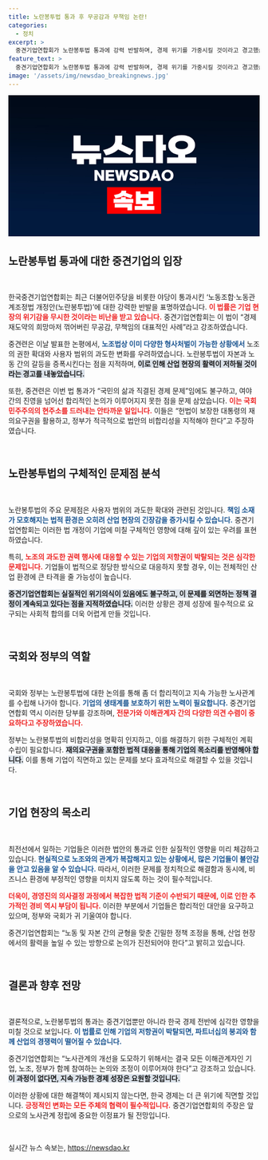 ```yaml
---
title: 노란봉투법 통과 후 무공감과 무책임 논란!
categories:
  - 정치
excerpt: >
  중견기업연합회가 노란봉투법 통과에 강력 반발하며, 경제 위기를 가중시킬 것이라고 경고했습니다. 이 법이 기업과 노동 간 갈등을 부추길 것이라는 우려가 커지고 있습니다.
feature_text: >
  중견기업연합회가 노란봉투법 통과에 강력 반발하며, 경제 위기를 가중시킬 것이라고 경고했습니다. 이 법이 기업과 노동 간 갈등을 부추길 것이라는 우려가 커지고 있습니다.
image: '/assets/img/newsdao_breakingnews.jpg'
---
```


<p><img src="/assets/img/newsdao_breakingnews.jpg" alt="bookingtag 속보" /></p>

<h2 data-ke-size="size26">노란봉투법 통과에 대한 중견기업의 입장</h2>

<p data-ke-size="size16">&nbsp;</p>

<p>한국중견기업연합회는 최근 더불어민주당을 비롯한 야당이 통과시킨 ‘노동조합·노동관계조정법 개정안(노란봉투법)’에 대한 강력한 반발을 표명하였습니다. <b><span style="color: #ee2323;">이 법률은 기업 현장의 위기감을 무시한 것이라는 비난을 받고 있습니다.</span></b> 중견기업연합회는 이 법이 “경제 재도약의 희망마저 꺾어버린 무공감, 무책임의 대표적인 사례”라고 강조하였습니다. </p>

<p>중견련은 이날 발표한 논평에서, <b><span style="color: #1a5490;">노조법상 이미 다양한 형사처벌이 가능한 상황에서</span></b> 노조의 권한 확대와 사용자 범위의 과도한 변화를 우려하였습니다. 노란봉투법이 자본과 노동 간의 갈등을 증폭시킨다는 점을 지적하며, <b><span style="background-color: #21538527;">이로 인해 산업 현장의 활력이 저하될 것이라는 경고를 내놓았습니다.</span></b></p>

<p>또한, 중견련은 이번 법 통과가 “국민의 삶과 직결된 경제 문제”임에도 불구하고, 여야 간의 진영을 넘어선 합리적인 논의가 이루어지지 못한 점을 문제 삼았습니다. <b><span style="color: #ee2323;">이는 국회 민주주의의 현주소를 드러내는 안타까운 일입니다.</span></b> 이들은 “헌법이 보장한 대통령의 재의요구권을 활용하고, 정부가 적극적으로 법안의 비합리성을 지적해야 한다”고 주장하였습니다.</p>

<p data-ke-size="size16">&nbsp;</p>

<h2 data-ke-size="size26">노란봉투법의 구체적인 문제점 분석</h2>

<p data-ke-size="size16">&nbsp;</p>

<p>노란봉투법의 주요 문제점은 사용자 범위의 과도한 확대와 관련된 것입니다. <b><span style="color: #1a5490;">책임 소재가 모호해지는 법적 환경은 오히려 산업 현장의 긴장감을 증가시킬 수 있습니다.</span></b> 중견기업연합회는 이러한 법 개정이 기업에 미칠 구체적인 영향에 대해 깊이 있는 우려를 표현하였습니다. </p>

<p>특히, <b><span style="color: #ee2323;">노조의 과도한 권력 행사에 대응할 수 있는 기업의 저항권이 박탈되는 것은 심각한 문제입니다.</span></b> 기업들이 법적으로 정당한 방식으로 대응하지 못할 경우, 이는 전체적인 산업 환경에 큰 타격을 줄 가능성이 높습니다.</p>

<p><b><span style="background-color: #21538527;">중견기업연합회는 실질적인 위기의식이 있음에도 불구하고, 이 문제를 외면하는 정책 결정이 계속되고 있다는 점을 지적하였습니다.</span></b> 이러한 상황은 경제 성장에 필수적으로 요구되는 사회적 합의를 더욱 어렵게 만들 것입니다.</p>

<p data-ke-size="size16">&nbsp;</p>

<h2 data-ke-size="size26">국회와 정부의 역할</h2>

<p data-ke-size="size16">&nbsp;</p>

<p>국회와 정부는 노란봉투법에 대한 논의를 통해 좀 더 합리적이고 지속 가능한 노사관계를 수립해 나가야 합니다. <b><span style="color: #1a5490;">기업의 생태계를 보호하기 위한 노력이 필요합니다.</span></b> 중견기업연합회 역시 이러한 당부를 강조하며, <b><span style="color: #ee2323;">전문가와 이해관계자 간의 다양한 의견 수렴이 중요하다고 주장하였습니다.</span></b></p>

<p>정부는 노란봉투법의 비합리성을 명확히 인지하고, 이를 해결하기 위한 구체적인 계획 수립이 필요합니다. <b><span style="background-color: #21538527;">재의요구권을 포함한 법적 대응을 통해 기업의 목소리를 반영해야 합니다.</span></b> 이를 통해 기업이 직면하고 있는 문제를 보다 효과적으로 해결할 수 있을 것입니다. </p>

<p data-ke-size="size16">&nbsp;</p>

<h2 data-ke-size="size26">기업 현장의 목소리</h2>

<p data-ke-size="size16">&nbsp;</p>

<p>최전선에서 일하는 기업들은 이러한 법안의 통과로 인한 실질적인 영향을 미리 체감하고 있습니다. <b><span style="color: #1a5490;">현실적으로 노조와의 관계가 복잡해지고 있는 상황에서, 많은 기업들이 불안감을 안고 있음을 알 수 있습니다.</span></b> 따라서, 이러한 문제를 정치적으로 해결함과 동시에, 비즈니스 환경에 부정적인 영향을 미치지 않도록 하는 것이 필수적입니다. </p>

<p><b><span style="color: #ee2323;">더욱이, 경영진의 의사결정 과정에서 복잡한 법적 기준이 수반되기 때문에, 이로 인한 추가적인 경비 역시 부담이 됩니다.</span></b> 이러한 부분에서 기업들은 합리적인 대안을 요구하고 있으며, 정부와 국회가 귀 기울여야 합니다.</p>

<p>중견기업연합회는 “노동 및 자본 간의 균형을 맞춘 긴밀한 정책 조정을 통해, 산업 현장에서의 활력을 높일 수 있는 방향으로 논의가 진전되어야 한다”고 밝히고 있습니다.</p>

<p data-ke-size="size16">&nbsp;</p>

<h2 data-ke-size="size26">결론과 향후 전망</h2>

<p data-ke-size="size16">&nbsp;</p>

<p>결론적으로, 노란봉투법의 통과는 중견기업뿐만 아니라 한국 경제 전반에 심각한 영향을 미칠 것으로 보입니다. <b><span style="color: #1a5490;">이 법률로 인해 기업의 저항권이 박탈되면, 파트너십의 붕괴와 함께 산업의 경쟁력이 떨어질 수 있습니다.</span></b> </p>

<p>중견기업연합회는 “노사관계의 개선을 도모하기 위해서는 결국 모든 이해관계자인 기업, 노조, 정부가 함께 참여하는 논의와 조정이 이루어져야 한다”고 강조하고 있습니다. <b><span style="background-color: #21538527;">이 과정이 없다면, 지속 가능한 경제 성장은 요원할 것입니다.</span></b></p>

<p>이러한 상황에 대한 해결책이 제시되지 않는다면, 한국 경제는 더 큰 위기에 직면할 것입니다. <b><span style="color: #ee2323;">긍정적인 변화는 모든 주체의 협력이 필수적입니다.</span></b> 중견기업연합회의 주장은 앞으로의 노사관계 정립에 중요한 이정표가 될 전망입니다.</p>

<p data-ke-size="size16">&nbsp;</p>
실시간 뉴스 속보는, <a href="https://newsdao.kr" rel="dofollow">https://newsdao.kr</a>



